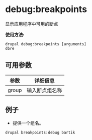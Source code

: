 # debug:breakpoints
显示应用程序中可用的断点

**使用方法:**
```
drupal debug:breakpoints [arguments]
dbre
```

## 可用参数
参数 | 详细信息
---------|-------------
group | 输入断点组名称

## 例子
* 提供一个组名。
```
drupal breakpoints:debug bartik
```
